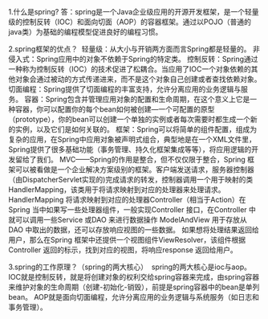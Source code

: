 1.什么是spring?
  答：spring是一个Java企业级应用的开源开发框架，是一个轻量级的控制反转（IOC）和面向切面（AOP）的容器框架。通过以POJO（普通的java类）为基础的编程模型促进良好的编程习惯。
  
2.spring框架的优点？
  轻量级：从大小与开销两方面而言Spring都是轻量的。
  非侵入式：Spring应用中的对象不依赖于Spring的特定类。
  控制反转：Spring通过一种称为控制反转（IOC）的技术促进了松耦合。当应用了IOC一个对象依赖的其他对象会通过被动的方式传递进来，而不是这个对象自己创建或者查找依赖对象。
  切面编程：Spring提供了切面编程的丰富支持，允许分离应用的业务逻辑与服务。
  容器：Spring包含并管理应用对象的配置和生命周期，在这个意义上它是一种容器，你可以配置你的每个bean如何被创建—一个可配置的原型（prototype），你的bean可以创建一个单独的实例或者每次需要时都生成一个新的实例，以及它们是如何关联的。
  框架：Spring可以将简单的组件配置，组成为复杂的应用，在Spring中应用对象被声明式组合，典型地是在一个XML文件里，Spring提供了很多基础功能（事务管理、持久化框架集成等等），将应用逻辑的开发留给了我们。
  MVC——Spring的作用是整合，但不仅仅限于整合，Spring 框架可以被看做是一个企业解决方案级别的框架。客户端发送请求，服务器控制器（由DispatcherServlet实现的)完成请求的转发，控制器调用一个用于映射的类HandlerMapping，该类用于将请求映射到对应的处理器来处理请求。HandlerMapping 将请求映射到对应的处理器Controller（相当于Action）在Spring 当中如果写一些处理器组件，一般实现Controller 接口，在Controller 中就可以调用一些Service 或DAO 来进行数据操作 ModelAndView 用于存放从DAO 中取出的数据，还可以存放响应视图的一些数据。 如果想将处理结果返回给用户，那么在Spring 框架中还提供一个视图组件ViewResolver，该组件根据Controller 返回的标示，找到对应的视图，将响应response 返回给用户。
  
3.spring的工作原理？（spring的两大核心）
  spring的两大核心是ioc与aop。
  IOC就是控制反转，就是将创建对象的权利交给spring容器来完成，由spring容器来维护对象的生命周期（创建-初始化-销毁），前提是spring容器中的bean是单列bean。
  AOP就是面向切面编程，允许分离应用的业务逻辑与系统服务（如日志和事务管理）。
